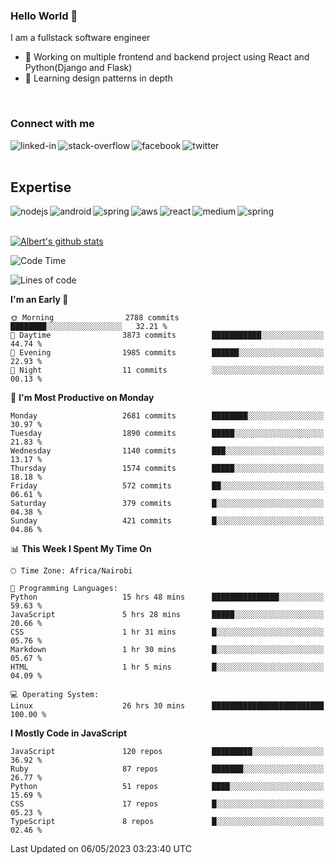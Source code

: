 

### Hello World 👋
I am a fullstack software engineer
- 🔭 Working on multiple frontend and backend project using React and Python(Django and Flask)
- 🌱 Learning design patterns in depth

<br>

### Connect with me

[<img align="left" alt="linked-in" src="https://img.shields.io/badge/linkedin-%230077B5.svg?&style=for-the-badge&logo=linkedin&logoColor=white" />](https://www.linkedin.com/in/albert-byrone/)

<!-- [<img align="left" alt="medium" src="https://img.shields.io/badge/medium-%2312100E.svg?&style=for-the-badge&logo=medium&logoColor=white" />](https://56faisal.medium.com/) -->

[<img align="left" alt="stack-overflow" src="https://img.shields.io/badge/stack%20overflow-FE7A16?logo=stack-overflow&logoColor=white&style=for-the-badge" />](https://stackoverflow.com/users/11916317/albert-byrone)

[<img align="left" alt="facebook" src="https://img.shields.io/badge/facebook-%231877F2.svg?&style=for-the-badge&logo=facebook&logoColor=white" />](https://web.facebook.com/albert.byrone.1/)

[<img align="left" alt="twitter" src="https://img.shields.io/badge/twitter-%231DA1F2.svg?&style=for-the-badge&logo=twitter&logoColor=white" />](https://twitter.com/byrone_albert)

<br>

<br>

## Expertise
<img align="left" alt="nodejs" src="https://img.shields.io/badge/python%20-%2343853D.svg?&style=for-the-badge&logo=node.js&logoColor=white" />
<img align="left" alt="android" src="https://img.shields.io/badge/Flask-3DDC84?logo=android&logoColor=white&style=for-the-badge" />
<img align="left" alt="spring" src="https://img.shields.io/badge/drf%20-%236DB33F.svg?&style=for-the-badge&logo=spring&logoColor=white" />
<img align="left" alt="aws" src="https://img.shields.io/badge/django%20AWS-%23232F3E?logo=amazon-aws&logoColor=white&style=for-the-badge" />
<img align="left" alt="react" src="https://img.shields.io/badge/react%20-%2320232a.svg?&style=for-the-badge&logo=react&logoColor=%2361DAFB" />
<img align="left" alt="medium" src="https://img.shields.io/badge/Angular-%23316192.svg?&style=for-the-badge&logo=postgresql&logoColor=white" />
<img align="left" alt="spring" src="https://img.shields.io/badge/Javascript%20-%236DB33F.svg?&style=for-the-badge&logo=spring&logoColor=white" />
<br>
<br>


[![Albert's github stats](https://github-readme-stats.vercel.app/api?username=Albert-Byrone&count_private=true&show_icons=true&theme=radical&hide_rank=false)](https://github.com/anuraghazra/github-readme-stats)

<!-- [![Top Langs](https://github-readme-stats.vercel.app/api/top-langs/?username=Albert-Byrone&layout=compact)](https://github.com/anuraghazra/github-readme-stats) -->

<!--
**Albert-Byrone/Albert-Byrone** is a ✨ _special_ ✨ repository because its `README.md` (this file) appears on your GitHub profile.

Here are some ideas to get you started:

- 🔭 I’m currently working on ...
- 🌱 I’m currently learning ...
- 👯 I’m looking to collaborate on ...
- 🤔 I’m looking for help with ...
- 💬 Ask me about ...
- 📫 How to reach me: ...
- 😄 Pronouns: ...
- ⚡ Fun fact: ...
-->


<!--START_SECTION:waka-->
![Code Time](http://img.shields.io/badge/Code%20Time-509%20hrs%2041%20mins-blue)

![Lines of code](https://img.shields.io/badge/From%20Hello%20World%20I%27ve%20Written-62.5%20million%20lines%20of%20code-blue)

**I'm an Early 🐤** 

```text
🌞 Morning                2788 commits        ████████░░░░░░░░░░░░░░░░░   32.21 % 
🌆 Daytime                3873 commits        ███████████░░░░░░░░░░░░░░   44.74 % 
🌃 Evening                1985 commits        ██████░░░░░░░░░░░░░░░░░░░   22.93 % 
🌙 Night                  11 commits          ░░░░░░░░░░░░░░░░░░░░░░░░░   00.13 % 
```
📅 **I'm Most Productive on Monday** 

```text
Monday                   2681 commits        ████████░░░░░░░░░░░░░░░░░   30.97 % 
Tuesday                  1890 commits        █████░░░░░░░░░░░░░░░░░░░░   21.83 % 
Wednesday                1140 commits        ███░░░░░░░░░░░░░░░░░░░░░░   13.17 % 
Thursday                 1574 commits        █████░░░░░░░░░░░░░░░░░░░░   18.18 % 
Friday                   572 commits         ██░░░░░░░░░░░░░░░░░░░░░░░   06.61 % 
Saturday                 379 commits         █░░░░░░░░░░░░░░░░░░░░░░░░   04.38 % 
Sunday                   421 commits         █░░░░░░░░░░░░░░░░░░░░░░░░   04.86 % 
```


📊 **This Week I Spent My Time On** 

```text
🕑︎ Time Zone: Africa/Nairobi

💬 Programming Languages: 
Python                   15 hrs 48 mins      ███████████████░░░░░░░░░░   59.63 % 
JavaScript               5 hrs 28 mins       █████░░░░░░░░░░░░░░░░░░░░   20.66 % 
CSS                      1 hr 31 mins        █░░░░░░░░░░░░░░░░░░░░░░░░   05.76 % 
Markdown                 1 hr 30 mins        █░░░░░░░░░░░░░░░░░░░░░░░░   05.67 % 
HTML                     1 hr 5 mins         █░░░░░░░░░░░░░░░░░░░░░░░░   04.09 % 

💻 Operating System: 
Linux                    26 hrs 30 mins      █████████████████████████   100.00 % 
```

**I Mostly Code in JavaScript** 

```text
JavaScript               120 repos           █████████░░░░░░░░░░░░░░░░   36.92 % 
Ruby                     87 repos            ███████░░░░░░░░░░░░░░░░░░   26.77 % 
Python                   51 repos            ████░░░░░░░░░░░░░░░░░░░░░   15.69 % 
CSS                      17 repos            █░░░░░░░░░░░░░░░░░░░░░░░░   05.23 % 
TypeScript               8 repos             █░░░░░░░░░░░░░░░░░░░░░░░░   02.46 % 
```




 Last Updated on 06/05/2023 03:23:40 UTC
<!--END_SECTION:waka-->
